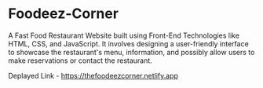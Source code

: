 # Foodeez-Corner
A Fast Food Restaurant Website built using Front-End Technologies like HTML, CSS, and JavaScript. It involves designing a user-friendly interface to showcase the restaurant's menu, information, and possibly allow users to make reservations or contact the restaurant.

Deplayed Link - https://thefoodeezcorner.netlify.app

